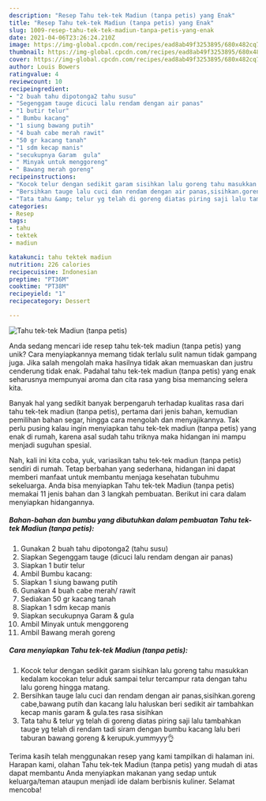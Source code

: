 ```yaml
---
description: "Resep Tahu tek-tek Madiun (tanpa petis) yang Enak"
title: "Resep Tahu tek-tek Madiun (tanpa petis) yang Enak"
slug: 1009-resep-tahu-tek-tek-madiun-tanpa-petis-yang-enak
date: 2021-04-06T23:26:24.210Z
image: https://img-global.cpcdn.com/recipes/ead8ab49f3253895/680x482cq70/tahu-tek-tek-madiun-tanpa-petis-foto-resep-utama.jpg
thumbnail: https://img-global.cpcdn.com/recipes/ead8ab49f3253895/680x482cq70/tahu-tek-tek-madiun-tanpa-petis-foto-resep-utama.jpg
cover: https://img-global.cpcdn.com/recipes/ead8ab49f3253895/680x482cq70/tahu-tek-tek-madiun-tanpa-petis-foto-resep-utama.jpg
author: Louis Bowers
ratingvalue: 4
reviewcount: 10
recipeingredient:
- "2 buah tahu dipotonga2 tahu susu"
- "Segenggam tauge dicuci lalu rendam dengan air panas"
- "1 butir telur"
- " Bumbu kacang"
- "1 siung bawang putih"
- "4 buah cabe merah rawit"
- "50 gr kacang tanah"
- "1 sdm kecap manis"
- "secukupnya Garam  gula"
- " Minyak untuk menggoreng"
- " Bawang merah goreng"
recipeinstructions:
- "Kocok telur dengan sedikit garam sisihkan lalu goreng tahu masukkan kedalam kocokan telur aduk sampai telur tercampur rata dengan tahu lalu goreng hingga matang."
- "Bersihkan tauge lalu cuci dan rendam dengan air panas,sisihkan.goreng cabe,bawang putih dan kacang lalu haluskan beri sedikit air tambahkan kecap manis garam &amp; gula.tes rasa sisihkan"
- "Tata tahu &amp; telur yg telah di goreng diatas piring saji lalu tambahkan tauge yg telah di rendam tadi siram dengan bumbu kacang lalu beri taburan bawang goreng &amp; kerupuk.yummyyy👌"
categories:
- Resep
tags:
- tahu
- tektek
- madiun

katakunci: tahu tektek madiun 
nutrition: 226 calories
recipecuisine: Indonesian
preptime: "PT36M"
cooktime: "PT38M"
recipeyield: "1"
recipecategory: Dessert

---
```



![Tahu tek-tek Madiun (tanpa petis)](https://img-global.cpcdn.com/recipes/ead8ab49f3253895/680x482cq70/tahu-tek-tek-madiun-tanpa-petis-foto-resep-utama.jpg)

Anda sedang mencari ide resep tahu tek-tek madiun (tanpa petis) yang unik? Cara menyiapkannya memang tidak terlalu sulit namun tidak gampang juga. Jika salah mengolah maka hasilnya tidak akan memuaskan dan justru cenderung tidak enak. Padahal tahu tek-tek madiun (tanpa petis) yang enak seharusnya mempunyai aroma dan cita rasa yang bisa memancing selera kita.

Banyak hal yang sedikit banyak berpengaruh terhadap kualitas rasa dari tahu tek-tek madiun (tanpa petis), pertama dari jenis bahan, kemudian pemilihan bahan segar, hingga cara mengolah dan menyajikannya. Tak perlu pusing kalau ingin menyiapkan tahu tek-tek madiun (tanpa petis) yang enak di rumah, karena asal sudah tahu triknya maka hidangan ini mampu menjadi suguhan spesial.




Nah, kali ini kita coba, yuk, variasikan tahu tek-tek madiun (tanpa petis) sendiri di rumah. Tetap berbahan yang sederhana, hidangan ini dapat memberi manfaat untuk membantu menjaga kesehatan tubuhmu sekeluarga. Anda bisa menyiapkan Tahu tek-tek Madiun (tanpa petis) memakai 11 jenis bahan dan 3 langkah pembuatan. Berikut ini cara dalam menyiapkan hidangannya.

<!--inarticleads1-->

##### Bahan-bahan dan bumbu yang dibutuhkan dalam pembuatan Tahu tek-tek Madiun (tanpa petis):

1. Gunakan 2 buah tahu dipotonga2 (tahu susu)
1. Siapkan Segenggam tauge (dicuci lalu rendam dengan air panas)
1. Siapkan 1 butir telur
1. Ambil  Bumbu kacang:
1. Siapkan 1 siung bawang putih
1. Gunakan 4 buah cabe merah/ rawit
1. Sediakan 50 gr kacang tanah
1. Siapkan 1 sdm kecap manis
1. Siapkan secukupnya Garam &amp; gula
1. Ambil  Minyak untuk menggoreng
1. Ambil  Bawang merah goreng




<!--inarticleads2-->

##### Cara menyiapkan Tahu tek-tek Madiun (tanpa petis):

1. Kocok telur dengan sedikit garam sisihkan lalu goreng tahu masukkan kedalam kocokan telur aduk sampai telur tercampur rata dengan tahu lalu goreng hingga matang.
1. Bersihkan tauge lalu cuci dan rendam dengan air panas,sisihkan.goreng cabe,bawang putih dan kacang lalu haluskan beri sedikit air tambahkan kecap manis garam &amp; gula.tes rasa sisihkan
1. Tata tahu &amp; telur yg telah di goreng diatas piring saji lalu tambahkan tauge yg telah di rendam tadi siram dengan bumbu kacang lalu beri taburan bawang goreng &amp; kerupuk.yummyyy👌




Terima kasih telah menggunakan resep yang kami tampilkan di halaman ini. Harapan kami, olahan Tahu tek-tek Madiun (tanpa petis) yang mudah di atas dapat membantu Anda menyiapkan makanan yang sedap untuk keluarga/teman ataupun menjadi ide dalam berbisnis kuliner. Selamat mencoba!
